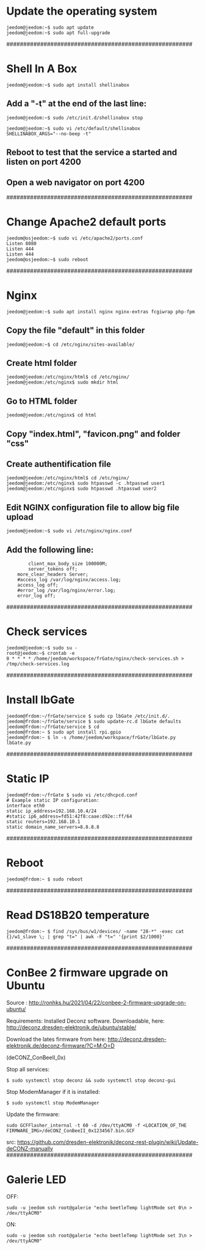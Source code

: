 # Update the operating system
```
jeedom@jeedom:~$ sudo apt update
jeedom@jeedom:~$ sudo apt full-upgrade
```

#######################################################
# Shell In A Box
```shell
jeedom@jeedom:~$ sudo apt install shellinabox
```
## Add a "-t" at the end of the last line:
```shell
jeedom@jeedom:~$ sudo /etc/init.d/shellinabox stop
```
```shell
jeedom@jeedom:~$ sudo vi /etc/default/shellinabox
SHELLINABOX_ARGS="--no-beep -t"
```

## Reboot to test that the service a started and listen on port 4200
## Open a web navigator on port 4200

#######################################################
# Change Apache2 default ports
```shell
jeedom@osjeedom:~$ sudo vi /etc/apache2/ports.conf
Listen 8080
Listen 444
Listen 444
jeedom@osjeedom:~$ sudo reboot
```

#######################################################
# Nginx
```shell
jeedom@jeedom:~$ sudo apt install nginx nginx-extras fcgiwrap php-fpm
```
## Copy the file "default" in this folder
```shell
jeedom@jeedom:~$ cd /etc/nginx/sites-available/
```
## Create html folder
```shell
jeedom@jeedom:/etc/nginx/html$ cd /etc/nginx/
jeedom@jeedom:/etc/nginx$ sudo mkdir html
```
## Go to HTML folder
```shell
jeedom@jeedom:/etc/nginx$ cd html
```
## Copy "index.html", "favicon.png" and folder "css"
## Create authentification file
```shell
jeedom@jeedom:/etc/nginx/html$ cd /etc/nginx/
jeedom@jeedom:/etc/nginx$ sudo htpasswd -c .htpasswd user1
jeedom@jeedom:/etc/nginx$ sudo htpasswd .htpasswd user2
```
## Edit NGINX configuration file to allow big file upload
```shell
jeedom@jeedom:~$ sudo vi /etc/nginx/nginx.conf
```
## Add the following line:
```shell
        client_max_body_size 100000M;
        server_tokens off;
	more_clear_headers Server;
	#access_log /var/log/nginx/access.log;
	access_log off;
	#error_log /var/log/nginx/error.log;
	error_log off;
```
#######################################################
# Check services
```shell
jeedom@jeedom:~$ sudo su -
root@jeedom:~$ crontab -e
0 * * * * /home/jeedom/workspace/frGate/nginx/check-services.sh > /tmp/check-services.log
```
#######################################################
# Install lbGate
```shell
jeedom@frdom:~/frGate/service $ sudo cp lbGate /etc/init.d/.
jeedom@frdom:~/frGate/service $ sudo update-rc.d lbGate defaults
jeedom@frdom:~/frGate/service $ cd
jeedom@frdom:~ $ sudo apt install rpi.gpio
jeedom@frdom:~ $ ln -s /home/jeedom/workspace/frGate/lbGate.py lbGate.py
```
#######################################################
# Static IP
```shell
jeedom@frdom:~/frGate $ sudo vi /etc/dhcpcd.conf
# Example static IP configuration:
interface eth0
static ip_address=192.168.10.4/24
#static ip6_address=fd51:42f8:caae:d92e::ff/64
static routers=192.168.10.1
static domain_name_servers=8.8.8.8
```
#######################################################
# Reboot
```shell
jeedom@frdom:~ $ sudo reboot
```
#######################################################
# Read DS18B20 temperature
```shell
jeedom@frdom:~ $ find /sys/bus/w1/devices/ -name "28-*" -exec cat {}/w1_slave \; | grep "t=" | awk -F "t=" '{print $2/1000}'
```
#######################################################
# ConBee 2 firmware upgrade on Ubuntu
Source : http://ronhks.hu/2021/04/22/conbee-2-firmware-upgrade-on-ubuntu/

Requirements:
Installed Deconz software. Downloadable, here: http://deconz.dresden-elektronik.de/ubuntu/stable/

Download the lates firmware from here:
http://deconz.dresden-elektronik.de/deconz-firmware/?C=M;O=D

(deCONZ_ConBeeII_0x)

Stop all services:
```shell
$ sudo systemctl stop deconz && sudo systemctl stop deconz-gui
```
Stop ModemManager if it is installed:
```shell
$ sudo systemctl stop ModemManager
```
Update the firmware:
```shell
sudo GCFFlasher_internal -t 60 -d /dev/ttyACM0 -f <LOCATION_OF_THE FIRMWARE_IMG>/deCONZ_ConBeeII_0x1234567.bin.GCF
```
src: https://github.com/dresden-elektronik/deconz-rest-plugin/wiki/Update-deCONZ-manually
#######################################################
# Galerie LED
OFF:
```shell
sudo -u jeedom ssh root@galerie "echo beetleTemp lightMode set 0\n > /dev/ttyACM0"
```
ON:
```shell
sudo -u jeedom ssh root@galerie "echo beetleTemp lightMode set 3\n > /dev/ttyACM0"
```
